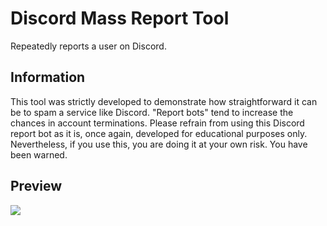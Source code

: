 # Discord Mass Report Tool
Repeatedly reports a user on Discord.

## Information
This tool was strictly developed to demonstrate how straightforward it can be to spam a service like Discord. "Report bots" tend to increase the chances in account terminations. Please refrain from using this Discord report bot as it is, once again, developed for educational purposes only. Nevertheless, if you use this, you are doing it at your own risk. You have been warned.

## Preview
![](https://media.discordapp.net/attachments/833819785405923351/834156428591497246/unknown.png?width=540&height=430)<br>

